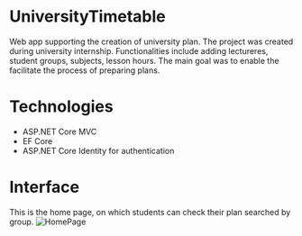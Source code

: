 # UniversityTimetable
Web app supporting the creation of university plan. The project was created during university internship. Functionalities include adding lectureres, student groups, subjects, 
lesson hours. The main goal was to enable the facilitate the process of preparing plans.

# Technologies
 * ASP.NET Core MVC
 * EF Core
 * ASP.NET Core Identity for authentication
 
 # Interface
 This is the home page, on which students can check their plan searched by group.
 ![HomePage](https://user-images.githubusercontent.com/51209004/108988036-48969e80-7694-11eb-98ef-f56f46243c69.PNG)
 
 
